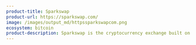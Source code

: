 ```yaml
---
product-title: Sparkswap
product-url: https://sparkswap.com/
image: /images/output_md/httpssparkswapcom.png
ecosystem: bitcoin
product-description: Sparkswap is the cryptocurrency exchange built on the Lightning Network.
---
```

